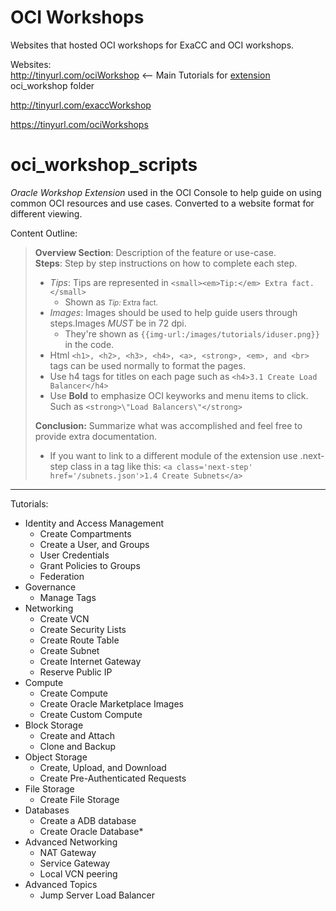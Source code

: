 # OCI Workshops 

Websites that hosted OCI workshops for ExaCC and OCI workshops. 

Websites:  
http://tinyurl.com/ociWorkshop <-- Main Tutorials for [extension](https://chrome.google.com/webstore/detail/oci-workshop-extension/pjonegmmmclaihfglajojmfcpfambpcd) oci_workshop folder    

http://tinyurl.com/exaccWorkshop    

https://tinyurl.com/ociWorkshops    


# oci_workshop_scripts

_Oracle Workshop Extension_ used in the OCI Console to help guide on using common OCI resources and use cases. Converted to a website format for different viewing. 

Content Outline: 
> **Overview Section**: Description of the feature or use-case.   
> **Steps**: Step by step instructions on how to complete each step.  
> * *Tips*: Tips are represented in ```<small><em>Tip:</em> Extra fact.</small>```  
>   * Shown as <small>*Tip:* Extra fact.</small>   
>* *Images*: Images should be used to help guide users through steps.Images *MUST* be in 72 dpi.
>   * They're shown as `{{img-url:/images/tutorials/iduser.png}}` in the code. 
>* Html `<h1>, <h2>, <h3>, <h4>, <a>, <strong>, <em>, and <br>` tags can be used normally to format the pages.  
>* Use h4 tags for titles on each page such as `<h4>3.1 Create Load Balancer</h4>`  
>* Use **Bold** to emphasize OCI keyworks and menu items to click. Such as `<strong>\"Load Balancers\"</strong>`  
>
>**Conclusion:** Summarize what was accomplished and feel free to provide extra documentation.    
>* If you want to link to a different module of the extension use .next-step class in a tag like this: `<a class='next-step' href='/subnets.json'>1.4 Create Subnets</a>`


<hr>

Tutorials:
* Identity and Access Management
   * Create Compartments
   * Create a User, and Groups
   * User Credentials
   * Grant Policies to Groups
   * Federation
* Governance
   * Manage Tags
* Networking
   * Create VCN
   * Create Security Lists 
   * Create Route Table
   * Create Subnet
   * Create Internet Gateway
   * Reserve Public IP
* Compute
  * Create Compute
  * Create Oracle Marketplace Images
  * Create Custom Compute
* Block Storage 
   * Create and Attach
   * Clone and Backup
* Object Storage 
   * Create, Upload, and Download
   * Create Pre-Authenticated Requests
* File Storage
   * Create File Storage
* Databases
   * Create a ADB database 
   * Create Oracle Database* 
* Advanced Networking
   * NAT Gateway 
   * Service Gateway
   * Local VCN peering
* Advanced Topics
   * Jump Server Load Balancer 
   
    



    
